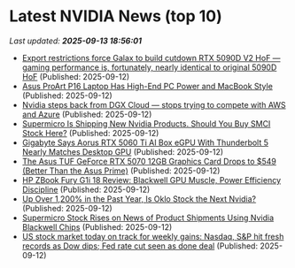 # Latest NVIDIA News (top 10)
_Last updated: **2025-09-13 18:56:01**_

- [Export restrictions force Galax to build cutdown RTX 5090D V2 HoF — gaming performance is, fortunately, nearly identical to original 5090D HoF](https://www.tomshardware.com/pc-components/gpus/export-restrictions-force-galax-to-build-cutdown-rtx-5090d-v2-hof-gaming-performance-is-fortunately-nearly-identical-to-original-5090d-hof) (Published: 2025-09-12)
- [Asus ProArt P16 Laptop Has High-End PC Power and MacBook Style](https://petapixel.com/2025/09/12/asus-proart-p16-laptop-has-high-end-pc-power-and-macbook-style/) (Published: 2025-09-12)
- [Nvidia steps back from DGX Cloud — stops trying to compete with AWS and Azure](https://www.tomshardware.com/tech-industry/nvidia-steps-back-from-dgx-cloud) (Published: 2025-09-12)
- [Supermicro Is Shipping New Nvidia Products. Should You Buy SMCI Stock Here?](https://biztoc.com/x/0285a930b24d4e2e) (Published: 2025-09-12)
- [Gigabyte Says Aorus RTX 5060 Ti AI Box eGPU With Thunderbolt 5 Nearly Matches Desktop GPU](https://hothardware.com/news/gigabytes-aorus-rtx-5060-ti-ai-egpu-nearly-matches-desktop-gpu) (Published: 2025-09-12)
- [The Asus TUF GeForce RTX 5070 12GB Graphics Card Drops to $549 (Better Than the Asus Prime)](https://www.ign.com/articles/asus-tuf-geforce-rtx-5070-12gb-graphics-card-deal) (Published: 2025-09-12)
- [HP ZBook Fury G1i 18 Review: Blackwell GPU Muscle, Power Efficiency Discipline](https://www.storagereview.com/review/hp-zbook-fury-g1i-18-inch-mobile-workstation-pc) (Published: 2025-09-12)
- [Up Over 1,200% in the Past Year, Is Oklo Stock the Next Nvidia?](https://biztoc.com/x/6fb525898c7c63c8) (Published: 2025-09-12)
- [Supermicro Stock Rises on News of Product Shipments Using Nvidia Blackwell Chips](https://biztoc.com/x/3db98380e39da13b) (Published: 2025-09-12)
- [US stock market today on track for weekly gains: Nasdaq, S&P hit fresh records as Dow dips; Fed rate cut seen as done deal](https://economictimes.indiatimes.com/news/international/us/us-stock-market-today-on-track-for-weekly-gains-nasdaq-sp-hit-fresh-records-as-dow-dips-fed-rate-cut-seen-as-done-deal/articleshow/123856157.cms) (Published: 2025-09-12)
